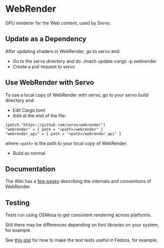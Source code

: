 # WebRender
GPU renderer for the Web content, used by Servo.

## Update as a Dependency
After updating shaders in WebRender, go to servo and:

  * Go to the servo directory and do ./mach update-cargo -p webrender
  * Create a pull request to servo


## Use WebRender with Servo
To use a local copy of WebRender with servo, go to your servo build directory and:

  * Edit Cargo.toml
  * Add at the end of the file:

```
[patch."https://github.com/servo/webrender"]
"webrender" = { path = "<path>/webrender" }
"webrender_api" = { path = "<path>/webrender_api" }
```

where `<path>` is the path to your local copy of WebRender.

  * Build as normal

## Documentation

The Wiki has a [few pages](https://github.com/servo/webrender/wiki/) describing the internals and conventions of WebRender.

## Testing

Tests run using OSMesa to get consistent rendering across platforms.

Still there may be differences depending on font libraries on your system, for
example.

See [this gist](https://gist.github.com/finalfantasia/129cae811e02bf4551ac) for
how to make the text tests useful in Fedora, for example.
